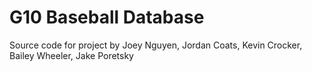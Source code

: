 # G10 Baseball Database
Source code for project by Joey Nguyen, Jordan Coats, Kevin Crocker, Bailey Wheeler, Jake Poretsky 
